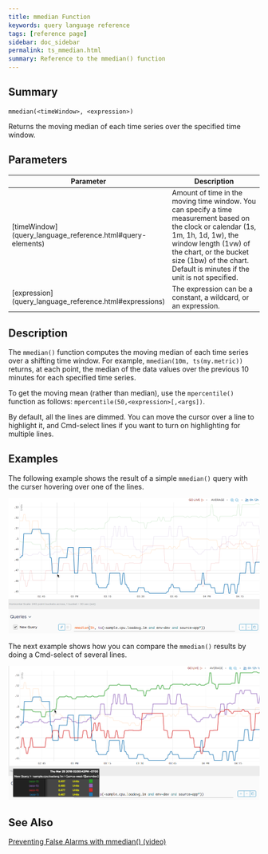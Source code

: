 ```yaml
---
title: mmedian Function
keywords: query language reference
tags: [reference page]
sidebar: doc_sidebar
permalink: ts_mmedian.html
summary: Reference to the mmedian() function
---
```


## Summary

```
mmedian(<timeWindow>, <expression>)
```
Returns the moving median of each time series over the specified time window.

## Parameters

<table>
<tbody>
<thead>
<tr><th width="20%">Parameter</th><th width="80%">Description</th></tr>
</thead>
<tr>
<td markdown="span">[timeWindow](query_language_reference.html#query-elements)</td>
<td markdown="span">Amount of time in the moving time window. You can specify a time measurement based on the clock or calendar (1s, 1m, 1h, 1d, 1w), the window length (1vw) of the chart, or the bucket size (1bw) of the chart. Default is minutes if the unit is not specified.</td></tr>
<tr>
<td markdown="span"> [expression](query_language_reference.html#expressions)</td>
<td>The expression can be a constant, a wildcard, or an expression.  </td></tr>
</tbody>
</table>

## Description

The `mmedian()` function computes the moving median of each time series over a shifting time window. For example, `mmedian(10m, ts(my.metric))` returns, at each point, the median of the data values over the previous 10 minutes for each specified time series.

To get the moving mean (rather than median), use the `mpercentile()` function as follows: `mpercentile(50,<expression>[,<args])`.

By default, all the lines are dimmed. You can move the cursor over a line to highlight it, and Cmd-select lines if you want to turn on highlighting for multiple lines.
 

## Examples

The following example shows the result of a simple `mmedian()` query with the curser hovering over one of the lines.

![mmedian](images/ts_mmedian.png)

The next example shows how you can compare the `mmedian()` results by doing a Cmd-select of several lines.

![mmedian compare](images/ts_mmedian_clicked.png)

## See Also

[Preventing False Alarms with mmedian() (video)](https://www.youtube.com/watch?v=dkHmnH_Dchc&feature=youtu.be)
